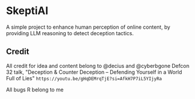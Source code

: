 # SkeptiAI
A simple project to enhance human perception of online content, by providing LLM reasoning to detect deception tactics. 

## Credit
All credit for idea and content belong to @decius and @cyberbgone Defcon 32 talk, "Deception & Counter Deception – Defending Yourself in a World Full of Lies"
```https://youtu.be/gHqDEMrqTjE?si=AfkH7P7iL5YIjyRa```

All bugs R belong to me